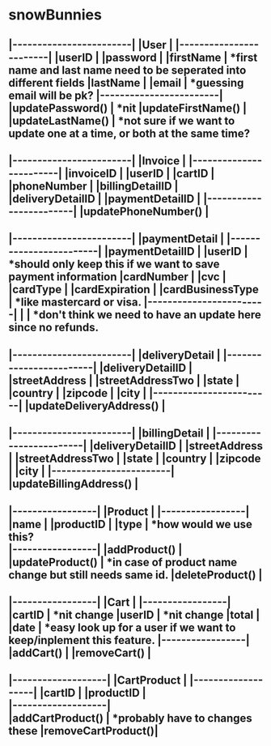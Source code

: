 # snowBunnies 
|------------------------|
|User                    |
|------------------------|
|userID                  |
|password                |
|firstName               | *first name and last name need to be seperated into different fields
|lastName                |
|email                   | *guessing email will be pk?
|------------------------|
|updatePassword()        | *nit
|updateFirstName()       | 
|updateLastName()        | *not sure if we want to update one at a time, or both at the same time?
-------------------------

|------------------------|
|Invoice                 |
|------------------------|
|invoiceID               |
|userID                  |
|cartID                  |
|phoneNumber             |
|billingDetailID         |
|deliveryDetailID        | 
|paymentDetailID         |
|------------------------|
|updatePhoneNumber()     |
-------------------------

|------------------------|
|paymentDetail           |
|------------------------|
|paymentDetailID         |
|userID                  | *should only keep this if we want to save payment information
|cardNumber              |
|cvc                     |
|cardType                |
|cardExpiration          |
|cardBusinessType        | *like mastercard or visa.
|------------------------|
|                        | *don't think we need to have an update here since no refunds.
-------------------------

|------------------------|
|deliveryDetail          |
|------------------------|
|deliveryDetailID        |
|streetAddress           |
|streetAddressTwo        |
|state                   |
|country                 |
|zipcode                 |
|city                    |
|------------------------|
|updateDeliveryAddress() |
-------------------------

|------------------------|
|billingDetail           |
|------------------------|
|deliveryDetailID        |
|streetAddress           |
|streetAddressTwo        |
|state                   |
|country                 |
|zipcode                 |
|city                    |
|------------------------|
|updateBillingAddress()  |
-------------------------

|-----------------|
|Product          |
|-----------------|
|name             |
|productID        |
|type             | *how would we use this?   
|-----------------|
|addProduct()     |
|updateProduct()  | *in case of product name change but still needs same id.
|deleteProduct()  |
------------------

|-----------------|
|Cart             |
|-----------------|
|cartID           | *nit change
|userID           | *nit change
|total            |
|date             | *easy look up for a user if we want to keep/inplement this feature. 
|-----------------|       
|addCart()        |
|removeCart()     |
------------------

|-------------------|
|CartProduct        |
|-------------------|
|cartID             |
|productID          |    
|-------------------|       
|addCartProduct()   | *probably have to changes these
|removeCartProduct()|
------------------

